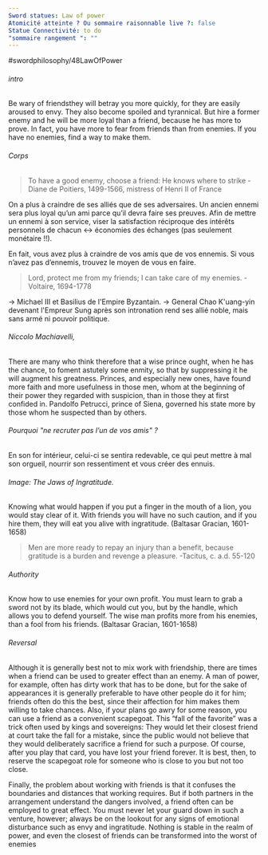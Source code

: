```yaml
---
Sword statues: Law of power
Atomicité atteinte ? Ou sommaire raisonnable live ?: false
Statue Connectivité: to do
"sommaire rangement ": ""
---
```


#swordphilosophy/48LawOfPower 

###### intro
Be wary of friendsthey will betray you more quickly, for they
are easily aroused to envy. They also become spoiled and
tyrannical. But hire a former enemy and he will be more loyal
than a friend, because he has more to prove. In fact, you have more to fear from friends than from enemies. If you have no
enemies, find a way to make them.

###### Corps
> To have a good enemy, choose a friend: He knows where to strike 
> \- Diane de Poitiers, 1499-1566, mistress of Henri II of France

On a plus à craindre de ses alliés que de ses adversaires. Un ancien ennemi sera plus loyal qu’un ami parce qu’il devra faire ses preuves. 
Afin de mettre un ennemi à son service, viser la satisfaction réciproque des intérêts personnels de chacun <-> économies des échanges (pas seulement monétaire !!).


En fait, vous avez plus à craindre de vos amis que de vos ennemis. Si vous n’avez pas d’ennemis, trouvez le moyen de vous en faire.

> Lord, protect me from my friends; I can take care of my enemies.
> \-Voltaire, 1694-1778

-> Michael III et Basilius de l'Empire Byzantain. 
-> General Chao K'uang-yin devenant l'Empreur Sung après son intronation rend ses allié noble, mais sans armé ni pouvoir politique. 


###### Niccolo Machiavelli,
There are many who think therefore that a wise prince ought, when he has the chance, to foment astutely some enmity, so that by suppressing it he will augment his greatness. Princes, and especially new ones, have found more faith and more usefulness in those men, whom at the beginning of their power they regarded with suspicion, than in those they at first confided in. Pandolfo Petrucci, prince of Siena, governed his state more by those whom he suspected than by others.


###### Pourquoi "ne recruter pas l’un de vos amis" ?
En son for intérieur, celui-ci se sentira redevable, ce qui peut mettre à mal son orgueil, nourrir son ressentiment et vous créer des ennuis.


###### Image: The Jaws of Ingratitude.
Knowing what would happen if you put a finger in the mouth of a lion, you would stay clear of it. 
With friends you will have no such caution, and if you hire them, they will  eat you alive with ingratitude. 
(Baltasar Gracian, 1601-1658)

> Men are more ready to repay an injury than a benefit, because gratitude is a burden and revenge a pleasure. 
> \-Tacitus, c. a.d. 55-120


###### Authority
Know how to use enemies for your own profit. You must learn to grab a sword not by its blade, which would cut you, but by the handle, which allows you to defend yourself. The wise man profits more from his enemies, than a fool from his friends.
(Baltasar Gracian, 1601-1658)


###### Reversal
Although it is generally best not to mix work with friendship, there are times when a friend can be used to greater effect than an enemy. A man of power, for example, often has dirty work that has to be done, but for the sake of appearances it is generally preferable to have other people do it for him; friends often do this the best, since their affection for him makes them willing to take chances. Also, if your plans go awry for some reason, you can use a friend as a convenient scapegoat. This “fall of the favorite” was a trick often used by kings and sovereigns: They would let their closest friend at court take the fall for a mistake, since the public would not believe that they would deliberately sacrifice a friend for such a purpose. Of course, after you play that card, you have lost your friend forever. It is best, then, to reserve the scapegoat role for someone who is close to you but not too close.

Finally, the problem about working with friends is that it confuses the boundaries and distances that working requires. But if both partners in the arrangement understand the dangers involved, a friend often can be employed to great effect. You must never let your guard down in such a venture, however; always be on the lookout for any signs of emotional disturbance such as envy and ingratitude. Nothing is stable in the realm of power, and even the closest of friends can be transformed into the worst of enemies